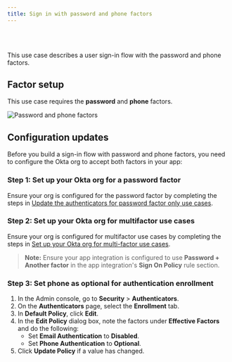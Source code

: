 ```yaml
---
title: Sign in with password and phone factors
---
```


<div class="oie-embedded-sdk">

<ApiLifecycle access="ie" /><br>
<ApiLifecycle access="Limited GA" /><br>


<StackSelector class="cleaner-selector"/>

This use case describes a user sign-in flow with the password and phone factors.

## Factor setup

This use case requires the **password** and **phone** factors.

<div class="common-image-format">

![Password and phone factors](/img/oie-embedded-sdk/factor-password-phone.png
 "Password and phone factors")

</div>

## Configuration updates

Before you build a sign-in flow with password and phone factors, you need to configure the Okta org to accept both factors in your app:

### Step 1: Set up your Okta org for a password factor

Ensure your org is configured for the password factor by completing the steps in [Update the authenticators for password factor only use cases](/docs/guides/oie-embedded-common-org-setup/aspnet/main/#update-the-authenticators-for-password-factor-only-use-cases).

### Step 2: Set up your Okta org for multifactor use cases

Ensure your org is configured for multifactor use cases by completing the steps in [Set up your Okta org for multi-factor use cases](/docs/guides/oie-embedded-common-org-setup/aspnet/main/#set-up-your-okta-org-for-multifactor-use-cases).

> **Note:** Ensure your app integration is configured to use **Password + Another factor** in the app integration's **Sign On Policy** rule section.

### Step 3: Set phone as optional for authentication enrollment

1. In the Admin console, go to **Security** > **Authenticators**.
1. On the **Authenticators** page, select the **Enrollment** tab.
1. In **Default Policy**, click **Edit**.
1. In the **Edit Policy** dialog box, note the factors under **Effective Factors** and do the following:
   * Set **Email Authentication** to **Disabled**.
   * Set **Phone Authentication** to **Optional**.
1. Click **Update Policy** if a value has changed.

<StackSelector snippet="summaryofsteps" noSelector />

<StackSelector snippet="integrationsteps" noSelector />

</div>
